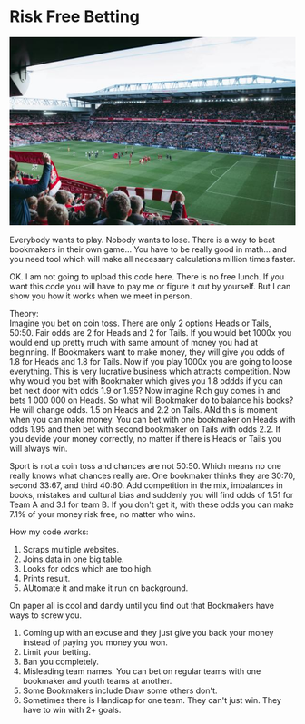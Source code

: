 # Risk Free Betting

![Football Stadium](https://github.com/Skoteinos1/betting/blob/main/football.jpg)

Everybody wants to play. Nobody wants to lose. There is a way to beat bookmakers in their own game... You have to be really good in math... and you need tool which will make all necessary calculations million times faster. 

OK. I am not going to upload this code here. There is no free lunch. If you want this code you will have to pay me or figure it out by yourself. But I can show you how it works when we meet in person.

Theory:<br>
Imagine you bet on coin toss. There are only 2 options Heads or Tails, 50:50. Fair odds are 2 for Heads and 2 for Tails. If you would bet 1000x you would end up pretty much with same amount of money you had at beginning. If Bookmakers want to make money, they will give you odds of 1.8 for Heads and 1.8 for Tails. Now if you play 1000x you are going to loose everything. This is very lucrative business which attracts competition. Now why would you bet with Bookmaker which gives you 1.8 oddds if you can bet next door with odds 1.9 or 1.95? Now imagine Rich guy comes in and bets 1 000 000 on Heads. So what will Bookmaker do to balance his books? He will change odds. 1.5 on Heads and 2.2 on Tails. ANd this is moment when you can make money. You can bet with one bookmaker on Heads with odds 1.95 and then bet with second bookmaker on Tails with odds 2.2. If you devide your money correctly, no matter if there is Heads or Tails you will always win.

Sport is not a coin toss and chances are not 50:50. Which means no one really knows what chances really are. One bookmaker thinks they are 30:70, second 33:67, and third 40:60. Add competition in the mix, imbalances in books, mistakes and cultural bias and suddenly you will find odds of 1.51 for Team A and 3.1 for team B. If you don't get it, with these odds you can make 7.1% of your money risk free, no matter who wins.

How my code works:
1. Scraps multiple websites.
2. Joins data in one big table.
3. Looks for odds which are too high.
4. Prints result.
5. AUtomate it and make it run on background.

On paper all is cool and dandy until you find out that Bookmakers have ways to screw you.
1. Coming up with an excuse and they just give you back your money instead of paying you money you won.
2. Limit your betting.
3. Ban you completely.
4. Misleading team names. You can bet on regular teams with one bookmaker and youth teams at another.
5. Some Bookmakers include Draw some others don't.
6. Sometimes there is Handicap for one team. They can't just win. They have to win with 2+ goals.
